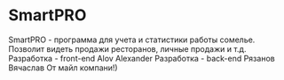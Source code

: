 # SmartPRO
SmartPRO - программа для учета и статистики работы сомелье. Позволит видеть продажи ресторанов, личные продажи и т.д.
Разработка - front-end Alov Alexander
Разработка - back-end Рязанов Вячаслав 
От майл компани!)